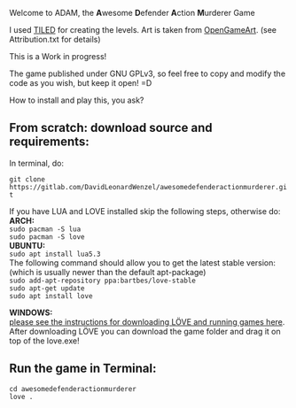 Welcome to ADAM, the **A**wesome **D**efender **A**ction **M**urderer Game


I used [TILED](https://www.mapeditor.org/) for creating the levels. 
Art is taken from [OpenGameArt](https://opengameart.org/). (see Attribution.txt for details)

This is a Work in progress! 

The game published under GNU GPLv3, so feel free to copy and modify the code as you wish, but keep it open! =D


How to install and play this, you ask?


## From scratch: download source and requirements:
In terminal, do:  

`git clone https://gitlab.com/DavidLeonardWenzel/awesomedefenderactionmurderer.git`


If you have LUA and LOVE installed skip the following steps, otherwise do:    
**ARCH:**  
`sudo pacman -S lua`  
`sudo pacman -S love`  
**UBUNTU:**   
`sudo apt install lua5.3`    
The following command should allow you to get the latest stable version:  
(which is usually newer than the default apt-package)  
`sudo add-apt-repository ppa:bartbes/love-stable`  
`sudo apt-get update`  
`sudo apt install love`

**WINDOWS:**  
[please see the instructions for downloading LÖVE and running games here](https://love2d.org/wiki/Getting_Started). 
After downloading LÖVE you can download the game folder and drag it on top of the love.exe!

## Run the game in Terminal:  
`cd awesomedefenderactionmurderer`  
`love .`

